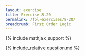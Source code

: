 ```yaml
---
layout: exercise
title: Exercise 8.20
permalink: /fol-exercises/8-20/
breadcrumb: First Order Logic
---
```


{% include mathjax_support %}

<div><i class="arrow-up loader" data-chapter="fol-exercises" data-exercise="ex_20" data-rating="0"></i></div>
{% include_relative question.md %}
